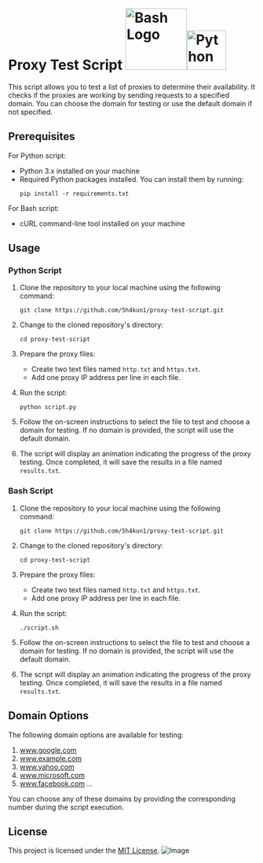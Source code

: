 
# Proxy Test Script <img src="https://upload.wikimedia.org/wikipedia/commons/thumb/8/82/Gnu-bash-logo.svg/2560px-Gnu-bash-logo.svg.png" alt="Bash Logo" width="125"><img src="https://upload.wikimedia.org/wikipedia/commons/thumb/c/c3/Python-logo-notext.svg/121px-Python-logo-notext.svg.png" alt="Python" width="80">

This script allows you to test a list of proxies to determine their availability. It checks if the proxies are working by sending requests to a specified domain. You can choose the domain for testing or use the default domain if not specified.

## Prerequisites

For Python script:
- Python 3.x installed on your machine
- Required Python packages installed. You can install them by running:
  ```
  pip install -r requirements.txt
  ```

For Bash script:
- cURL command-line tool installed on your machine

## Usage

### Python Script

1. Clone the repository to your local machine using the following command:
   ```
   git clone https://github.com/5h4kun1/proxy-test-script.git
   ```

2. Change to the cloned repository's directory:
   ```
   cd proxy-test-script
   ```

3. Prepare the proxy files:
   - Create two text files named `http.txt` and `https.txt`.
   - Add one proxy IP address per line in each file.

4. Run the script:
   ```
   python script.py
   ```

5. Follow the on-screen instructions to select the file to test and choose a domain for testing. If no domain is provided, the script will use the default domain.

6. The script will display an animation indicating the progress of the proxy testing. Once completed, it will save the results in a file named `results.txt`.

### Bash Script

1. Clone the repository to your local machine using the following command:
   ```
   git clone https://github.com/5h4kun1/proxy-test-script.git
   ```

2. Change to the cloned repository's directory:
   ```
   cd proxy-test-script
   ```

3. Prepare the proxy files:
   - Create two text files named `http.txt` and `https.txt`.
   - Add one proxy IP address per line in each file.

4. Run the script:
   ```
   ./script.sh
   ```

5. Follow the on-screen instructions to select the file to test and choose a domain for testing. If no domain is provided, the script will use the default domain.

6. The script will display an animation indicating the progress of the proxy testing. Once completed, it will save the results in a file named `results.txt`.

## Domain Options

The following domain options are available for testing:

1. www.google.com
2. www.example.com
3. www.yahoo.com
4. www.microsoft.com
5. www.facebook.com
   ...

You can choose any of these domains by providing the corresponding number during the script execution.

## License

This project is licensed under the [MIT License](LICENSE).
<img src="https://cdn.dnaindia.com/sites/default/files/styles/full/public/2016/12/05/525927-automation.jpg" alt="Image" />

